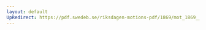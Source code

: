 ```yaml
---
layout: default
UpRedirect: https://pdf.swedeb.se/riksdagen-motions-pdf/1869/mot_1869__ak__00062/mot_1869__ak__00062_001.pdf
---
```

